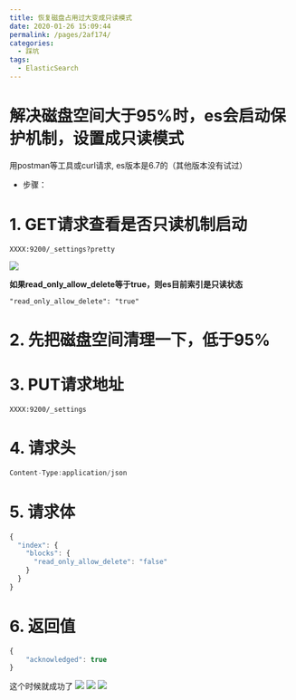 ```yaml
---
title: 恢复磁盘占用过大变成只读模式
date: 2020-01-26 15:09:44
permalink: /pages/2af174/
categories:
  - 踩坑
tags: 
  - ElasticSearch
---
```

# 解决磁盘空间大于95%时，es会启动保护机制，设置成只读模式
用postman等工具或curl请求,
es版本是6.7的（其他版本没有试过）

- 步骤：
# 1. GET请求查看是否只读机制启动

```shell
XXXX:9200/_settings?pretty
```
![](https://cdn.jsdelivr.net/gh/summerking1/image@main/4.png)

**如果read_only_allow_delete等于true，则es目前索引是只读状态**
```shell
"read_only_allow_delete": "true"
```
# 2. 先把磁盘空间清理一下，低于95%
# 3. PUT请求地址

```shell
XXXX:9200/_settings
```


# 4. 请求头

```js
Content-Type:application/json
```


# 5. 请求体

```js
{
  "index": {
    "blocks": {
      "read_only_allow_delete": "false"
    }
  }
}
```


# 6. 返回值

```js
{
    "acknowledged": true
}
```

这个时候就成功了
![](https://cdn.jsdelivr.net/gh/summerking1/image@main/1.png)
![](https://cdn.jsdelivr.net/gh/summerking1/image@main/2.png)
![](https://cdn.jsdelivr.net/gh/summerking1/image@main/3.png)
